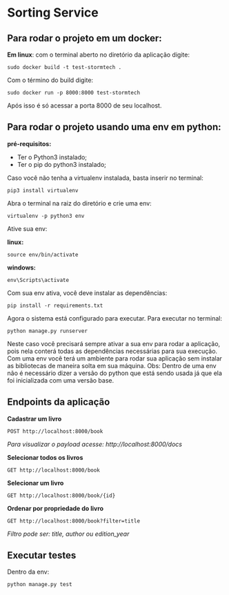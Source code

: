 # Sorting Service

## Para rodar o projeto em um docker:

__Em linux__: com o terminal aberto no diretório da aplicação digite:
```
sudo docker build -t test-stormtech .
```

Com o término do build digite:
```
sudo docker run -p 8000:8000 test-stormtech
```

Após isso é só acessar a porta 8000 de seu localhost.

## Para rodar o projeto usando uma env em python:
__pré-requisitos:__
* Ter o Python3 instalado;
* Ter o pip do python3 instalado;

Caso você não tenha a virtualenv instalada, basta inserir no terminal:

```
pip3 install virtualenv
```

Abra o terminal na raiz do diretório e crie uma env:

```
virtualenv -p python3 env
```

Ative sua env:

__linux:__
```
source env/bin/activate
```

__windows:__
```
env\Scripts\activate
```

Com sua env ativa, você deve instalar as dependências:
```
pip install -r requirements.txt
```

Agora o sistema está configurado para executar. Para executar no terminal:
```
python manage.py runserver
```

Neste caso você precisará sempre ativar a sua env para rodar a aplicação, pois nela conterá todas as dependências necessárias para sua execução. Com uma env você terá um ambiente para rodar sua aplicação sem instalar as bibliotecas de maneira solta em sua máquina. Obs: Dentro de uma env não é necessário dizer a versão do python que está sendo usada já que ela foi inicializada com uma versão base.

## Endpoints da aplicação

__Cadastrar um livro__
```
POST http://localhost:8000/book
```
*Para visualizar o payload acesse: http://localhost:8000/docs*

__Selecionar todos os livros__
```
GET http://localhost:8000/book
```

__Selecionar um livro__
```
GET http://localhost:8000/book/{id}
```

__Ordenar por propriedade do livro__
```
GET http://localhost:8000/book?filter=title
```
*Filtro pode ser: title, author ou edition_year*

## Executar testes

Dentro da env:
```
python manage.py test
```
